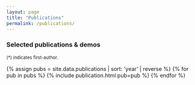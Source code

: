 ```yaml
---
layout: page
title: "Publications"
permalink: /publications/
---
```


<link rel="stylesheet" href="{{ '/assets/css/custom.css' | relative_url }}">

<h3>Selected publications & demos</h3>
<p class="note"><small class="note">(*) indicates first-author.</small></p>

{% assign pubs = site.data.publications | sort: 'year' | reverse %}
{% for pub in pubs %}
  {% include publication.html pub=pub %}
{% endfor %}
